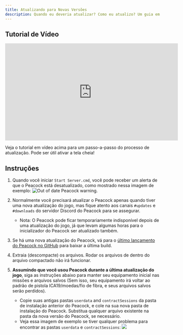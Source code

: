 ```yaml
---
title: Atualizando para Novas Versões
description: Quando eu deveria atualizar? Como eu atualizo? Um guia em tudo o que você precisa saber sobre atualizar.
---
```


## Tutorial de Vídeo

<iframe width="560" height="315" src="https://www.youtube-nocookie.com/embed/nF5ngiuDe5M?start=484" title="Player de vídeo do YouTube" frameborder="0" allow="autoplay; encrypted-media;picture-in-picture; web-share" referrerpolicy="strict-origin-when-cross-origin" allowfullscreen="true"></iframe>

Veja o tutorial em vídeo acima para um passo-a-passo do processo de atualização. Pode ser útil ativar a tela cheia!

## Instruções

1. Quando você iniciar `Start Server.cmd`, você pode receber um alerta de que o Peacock está desatualizado, como mostrado nessa imagem de exemplo: ![Out of date Peacock warning](/img/peacock_out_of_date.png).
2. Normalmente você precisará atualizar o Peacock apenas quando tiver uma nova atualização do jogo, mas fique atento aos canais `#updates` e `#downloads` do servidor Discord do Peacock para se assegurar.
    - Nota: O Peacock pode ficar temporariamente indisponível depois de uma atualização do jogo, já que levam algumas horas para o inicializador do Peacock ser atualizado também.
3. Se há uma nova atualização do Peacock, vá para o [último lançamento do Peacock no GitHub](https://github.com/thepeacockproject/Peacock/releases/latest) para baixar a última build.
4. Extraia (descompacte) os arquivos. Rodar os arquivos de dentro do arquivo compactado não irá funcionar.
5. **Assumindo que você usou Peacock durante a última atualização do jogo**, siga as instruções abaixo para manter seu equipamento inicial nas missões e arquivos salvos (Sem isso, seu equipamento irá voltar ao padrão de pistola ICA19/moedas/fio de fibra, e seus arquivos salvos serão perdidos).

    - Copie suas antigas pastas `userdata` and `contractSessions` da pasta de instalação anterior do Peacock, e cole na sua nova pasta de instalação do Peacock. Substitua qualquer arquivo existente na pasta da nova versão do Peacock, se necessário.
    - Veja essa imagem de exemplo se tiver qualquer problema para encontrar as pastas `userdata` e `contractSessions`: ![](/img/userdata_contractsessions.png)
